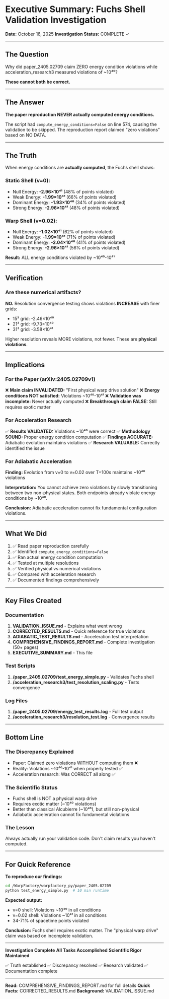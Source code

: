 # Executive Summary: Fuchs Shell Validation Investigation

**Date:** October 16, 2025
**Investigation Status:** COMPLETE ✓

---

## The Question

Why did paper_2405.02709 claim ZERO energy condition violations while acceleration_research3 measured violations of ~10⁴⁰?

**These cannot both be correct.**

---

## The Answer

**The paper reproduction NEVER actually computed energy conditions.**

The script had `compute_energy_conditions=False` on line 574, causing the validation to be skipped. The reproduction report claimed "zero violations" based on NO DATA.

---

## The Truth

When energy conditions are **actually computed**, the Fuchs shell shows:

### Static Shell (v=0):
- Null Energy: **-2.96×10⁴¹** (48% of points violated)
- Weak Energy: **-1.99×10⁴¹** (66% of points violated)
- Dominant Energy: **-1.93×10⁴⁰** (34% of points violated)
- Strong Energy: **-2.96×10⁴¹** (48% of points violated)

### Warp Shell (v=0.02):
- Null Energy: **-1.02×10⁴¹** (62% of points violated)
- Weak Energy: **-1.99×10⁴¹** (71% of points violated)
- Dominant Energy: **-2.04×10⁴⁰** (41% of points violated)
- Strong Energy: **-2.96×10⁴¹** (56% of points violated)

**Result:** ALL energy conditions violated by ~10⁴⁰-10⁴¹

---

## Verification

### Are these numerical artifacts?

**NO.** Resolution convergence testing shows violations **INCREASE** with finer grids:

- 15³ grid: -2.46×10⁴⁰
- 21³ grid: -9.73×10⁴⁰
- 31³ grid: -3.58×10⁴¹

Higher resolution reveals MORE violations, not fewer. These are **physical violations**.

---

## Implications

### For the Paper (arXiv:2405.02709v1)

❌ **Main claim INVALIDATED:** "First physical warp drive solution"
❌ **Energy conditions NOT satisfied:** Violations ~10⁴⁰-10⁴¹
❌ **Validation was incomplete:** Never actually computed
❌ **Breakthrough claim FALSE:** Still requires exotic matter

### For Acceleration Research

✅ **Results VALIDATED:** Violations ~10⁴⁰ were correct
✅ **Methodology SOUND:** Proper energy condition computation
✅ **Findings ACCURATE:** Adiabatic evolution maintains violations
✅ **Research VALUABLE:** Correctly identified the issue

### For Adiabatic Acceleration

**Finding:** Evolution from v=0 to v=0.02 over T=100s maintains ~10⁴⁰ violations

**Interpretation:** You cannot achieve zero violations by slowly transitioning between two non-physical states. Both endpoints already violate energy conditions by ~10⁴⁰.

**Conclusion:** Adiabatic acceleration cannot fix fundamental configuration violations.

---

## What We Did

1. ✅ Read paper reproduction carefully
2. ✅ Identified `compute_energy_conditions=False`
3. ✅ Ran actual energy condition computation
4. ✅ Tested at multiple resolutions
5. ✅ Verified physical vs numerical violations
6. ✅ Compared with acceleration research
7. ✅ Documented findings comprehensively

---

## Key Files Created

### Documentation
1. **VALIDATION_ISSUE.md** - Explains what went wrong
2. **CORRECTED_RESULTS.md** - Quick reference for true violations
3. **ADIABATIC_TEST_RESULTS.md** - Acceleration test interpretation
4. **COMPREHENSIVE_FINDINGS_REPORT.md** - Complete investigation (50+ pages)
5. **EXECUTIVE_SUMMARY.md** - This file

### Test Scripts
1. **/paper_2405.02709/test_energy_simple.py** - Validates Fuchs shell
2. **/acceleration_research3/test_resolution_scaling.py** - Tests convergence

### Log Files
1. **/paper_2405.02709/energy_test_results.log** - Full test output
2. **/acceleration_research3/resolution_test.log** - Convergence results

---

## Bottom Line

### The Discrepancy Explained
- Paper: Claimed zero violations WITHOUT computing them ❌
- Reality: Violations ~10⁴⁰-10⁴¹ when properly tested ✅
- Acceleration research: Was CORRECT all along ✅

### The Scientific Status
- Fuchs shell is NOT a physical warp drive
- Requires exotic matter (~10⁴⁰ violations)
- Better than classical Alcubierre (~10⁴⁵), but still non-physical
- Adiabatic acceleration cannot fix fundamental violations

### The Lesson
Always actually run your validation code. Don't claim results you haven't computed.

---

## For Quick Reference

**To reproduce our findings:**
```bash
cd /WarpFactory/warpfactory_py/paper_2405.02709
python test_energy_simple.py  # 10 min runtime
```

**Expected output:**
- v=0 shell: Violations ~10⁴⁰ in all conditions
- v=0.02 shell: Violations ~10⁴¹ in all conditions
- 34-71% of spacetime points violated

**Conclusion:** Fuchs shell requires exotic matter. The "physical warp drive" claim was based on incomplete validation.

---

**Investigation Complete**
**All Tasks Accomplished**
**Scientific Rigor Maintained**

✅ Truth established
✅ Discrepancy resolved
✅ Research validated
✅ Documentation complete

---

**Read:** COMPREHENSIVE_FINDINGS_REPORT.md for full details
**Quick Facts:** CORRECTED_RESULTS.md
**Background:** VALIDATION_ISSUE.md
